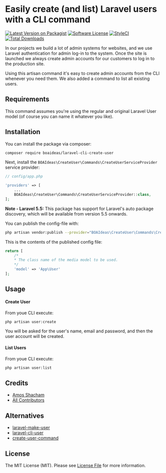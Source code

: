 # Easily create (and list) Laravel users with a CLI command
[![Latest Version on Packagist](https://img.shields.io/packagist/v/boaideas/laravel-cli-create-user.svg)](https://packagist.org/packages/boaideas/laravel-cli-create-user)
[![Software License](https://img.shields.io/packagist/l/boaideas/laravel-cli-create-user.svg)](LICENSE.md)
[![StyleCI](https://styleci.io/repos/100930843/shield?branch=master)](https://styleci.io/repos/100930843)
[![Total Downloads](https://img.shields.io/packagist/dt/boaideas/laravel-cli-create-user.svg)](https://packagist.org/packages/boaideas/laravel-cli-create-user)

In our projects we build a lot of admin systems for websites, and we use Laravel authentication for admin log-in to the system. Once the site is launched we always create admin accounts for our customers to log in to the production site.

Using this artisan command it's easy to create admin accounts from the CLI whenever you need them. We also added a command to list all existing users.

## Requirements

This command assumes you're using the regular and original Laravel User model (of course you can name it whatever you like).

## Installation

You can install the package via composer:

```bash
composer require boaideas/laravel-cli-create-user
```

Next, install the `BOAIdeas\CreateUser\Commands\CreateUserServiceProvider` service provider:

```php
// config/app.php

'providers' => [
    ...
    BOAIdeas\CreateUser\Commands\CreateUserServiceProvider::class,
];
```

__Note - Laravel 5.5:__ This package has support for Laravel's auto package discovery, which will be available from version 5.5 onwards.

You can publish the config-file with:

```bash
php artisan vendor:publish --provider="BOAIdeas\CreateUser\Commands\CreateUserServiceProvider"
```

This is the contents of the published config file:

```php
return [
    /*
    * The class name of the media model to be used.
    */
    'model' => 'App\User'
];
```

## Usage

#### Create User
From youe CLI execute:

```bash
php artisan user:create
```

You will be asked for the user's name, email and password, and then the user account will be created.

#### List Users
From youe CLI execute:

```bash
php artisan user:list
```

## Credits

- [Amos Shacham](https://github.com/amosmos)
- [All Contributors](../../contributors)

## Alternatives

- [laravel-make-user](https://github.com/michaeldyrynda/laravel-make-user)
- [laravel-cli-user](https://github.com/subdesign/laravel-cli-user)
- [create-user-command](https://github.com/rap2hpoutre/create-user-command)

## License

The MIT License (MIT). Please see [License File](LICENSE.md) for more information.
